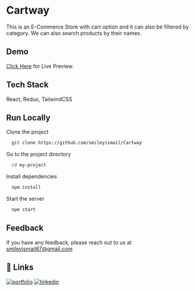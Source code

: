 # Cartway

This is an E-Commerce Store with cart option and it can also be filtered by category. We can also search products by their names.

## Demo

<a href="https://cartway.netlify.app/" target="_blank">Click Here</a> for Live Preview.

## Tech Stack

React, Redux, TailwindCSS

## Run Locally

Clone the project

```bash
  git clone https://github.com/smileyismail/Cartway
```

Go to the project directory

```bash
  cd my-project
```

Install dependencies

```bash
  npm install
```

Start the server

```bash
  npm start
```

## Feedback

If you have any feedback, please reach out to us at smileyismail67@gmail.com

## 🔗 Links

[![portfolio](https://img.shields.io/badge/my_portfolio-000?style=for-the-badge&logo=ko-fi&logoColor=white)](https://smiley-ismail.netlify.app/)
[![linkedin](https://img.shields.io/badge/linkedin-0A66C2?style=for-the-badge&logo=linkedin&logoColor=white)](https://www.linkedin.com/in/smileyismail/)
